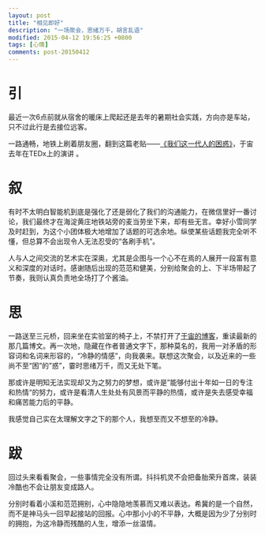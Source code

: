 ```yaml
---
layout: post
title: "相见即好"
description: "一场聚会，思绪万千，胡言乱语"
modified: 2015-04-12 19:56:25 +0800
tags: [心情]
comments: post-20150412
---
```


# 引

最近一次6点前就从宿舍的暖床上爬起还是去年的暑期社会实践，方向亦是车站，只不过此行是去接位远客。

一路通畅，地铁上刷着朋友圈，翻到这篇老贴——[《我们这一代人的困惑》](http://blog.sina.com.cn/s/blog_70e965880102ve5v.html)，于宙去年在TEDx上的演讲 。

# 叙

有时不太明白智能机到底是强化了还是弱化了我们的沟通能力，在微信里好一番讨论，我们最终才在海淀黄庄地铁站旁的麦当劳坐下来，却有些无言。幸好小雪同学及时赶到，为这个小团体极大地增加了话题的可选余地。纵使某些话题我完全听不懂，但总算不会出现令人无法忍受的“各刷手机”。

人与人之间交流的艺术实在深奥，尤其是企图与一个心不在焉的人展开一段富有意义和深度的对话时。感谢随后出现的范范和健美，分别给聚会的上、下半场带起了节奏，我则认真负责地全场打了个酱油。

# 思

一路送至三元桥，回来坐在实验室的椅子上，不禁打开了[于宙的博客](http://blog.sina.com.cn/untilyouedison)，重读最新的那几篇博文。再一次地，隐藏在作者普通文字下，那种莫名的，我用一对矛盾的形容词和名词来形容的，“冷静的情感”，向我袭来。联想这次聚会，以及近来的一些尚不至“困”的”惑”，霎时思绪万千，而又无处下笔。

那或许是明知无法实现却又为之努力的梦想，或许是”能够付出十年如一日的专注和热情“的努力，或许是看清人生处处有风景而平静的热情，或许是失去感受幸福和痛苦能力后的平静。

我感觉自己实在太理解文字之下的那个人，我想至而又不想至的冷静。

# 跋

回过头来看看聚会，一些事情完全没有所谓。抖抖机灵不会把备胎荣升首席，装装冷酷也不会让朋友变成路人。

分别时看着小溪和范范拥别，心中隐隐地羡慕而又难以表达。希冀的是一个自然，而不是神马头一回早起接站的回报。心中那小小的不平静，大概是因为少了分别时的拥抱，为这冷静而残酷的人生，增添一丝温情。
